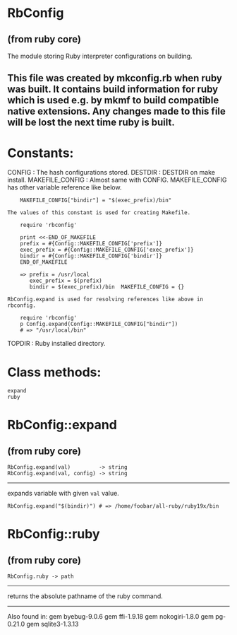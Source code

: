 # RbConfig

(from ruby core)
---
The module storing Ruby interpreter configurations on building.

This file was created by mkconfig.rb when ruby was built.  It contains build
information for ruby which is used e.g. by mkmf to build compatible native
extensions.  Any changes made to this file will be lost the next time ruby is
built.
---
# Constants:

CONFIG
:   The hash configurations stored.
DESTDIR
:   DESTDIR on make install.
MAKEFILE_CONFIG
:   Almost same with CONFIG. MAKEFILE_CONFIG has other variable reference like
    below.

        MAKEFILE_CONFIG["bindir"] = "$(exec_prefix)/bin"

    The values of this constant is used for creating Makefile.

        require 'rbconfig'

        print <<-END_OF_MAKEFILE
        prefix = #{Config::MAKEFILE_CONFIG['prefix']}
        exec_prefix = #{Config::MAKEFILE_CONFIG['exec_prefix']}
        bindir = #{Config::MAKEFILE_CONFIG['bindir']}
        END_OF_MAKEFILE

        => prefix = /usr/local
           exec_prefix = $(prefix)
           bindir = $(exec_prefix)/bin  MAKEFILE_CONFIG = {}

    RbConfig.expand is used for resolving references like above in rbconfig.

        require 'rbconfig'
        p Config.expand(Config::MAKEFILE_CONFIG["bindir"])
        # => "/usr/local/bin"
TOPDIR
:   Ruby installed directory.


# Class methods:

    expand
    ruby

# RbConfig::expand

(from ruby core)
---
    RbConfig.expand(val)         -> string
    RbConfig.expand(val, config) -> string

---

expands variable with given `val` value.

    RbConfig.expand("$(bindir)") # => /home/foobar/all-ruby/ruby19x/bin


# RbConfig::ruby

(from ruby core)
---
    RbConfig.ruby -> path

---

returns the absolute pathname of the ruby command.


---
Also found in:
    gem byebug-9.0.6
    gem ffi-1.9.18
    gem nokogiri-1.8.0
    gem pg-0.21.0
    gem sqlite3-1.3.13

